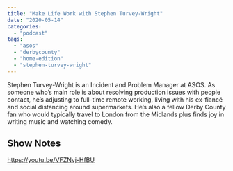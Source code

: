 ```yaml
---
title: "Make Life Work with Stephen Turvey-Wright"
date: "2020-05-14"
categories: 
  - "podcast"
tags: 
  - "asos"
  - "derbycounty"
  - "home-edition"
  - "stephen-turvey-wright"
---
```


Stephen Turvey-Wright is an Incident and Problem Manager at ASOS. As someone who’s main role is about resolving production issues with people contact, he’s adjusting to full-time remote working, living with his ex-fiancé and social distancing around supermarkets. He’s also a fellow Derby County fan who would typically travel to London from the Midlands plus finds joy in writing music and watching comedy.

## Show Notes

https://youtu.be/VFZNvj-HfBU
